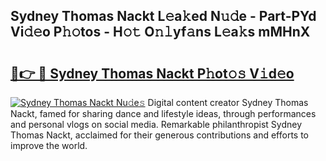 ## Sydney Thomas Nackt L𝚎a𝚔ed N𝚞𝚍e - Part-PYd Vi𝚍𝚎o P𝚑𝚘tos - H𝚘𝚝 O𝚗𝚕yf𝚊ns L𝚎a𝚔s mMHnX

# <h2><a href="http://kf3ccw.oniu.top/?m=Sydney+Thomas+Nackt">🔗👉 🔴 Sydney Thomas Nackt P𝚑ot𝚘𝚜 V𝚒d𝚎o</a></h2>

[![Sydney Thomas Nackt Nu𝚍e𝚜](https://i.imgur.com/0qMVB7G.gif)](http://kf3ccw.oniu.top/?m=Sydney+Thomas+Nackt)
Digital content creator Sydney Thomas Nackt, famed for sharing dance and lifestyle ideas, through performances and personal vlogs on social media. Remarkable philanthropist Sydney Thomas Nackt, acclaimed for their generous contributions and efforts to improve the world.  
